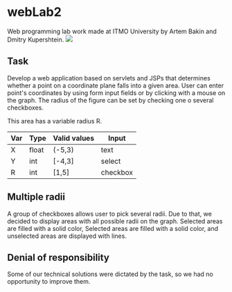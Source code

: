 # webLab2
Web programming lab work made at ITMO University by Artem Bakin and Dmitry Kupershtein.
![](https://user-images.githubusercontent.com/38016689/104229215-035c3b80-545d-11eb-8e63-f185ac091fa9.png)

## Task
Develop a web application based on servlets and JSPs that determines whether a point on a coordinate plane falls into a
given area. User can enter point's coordinates by using form input fields or by clicking with a mouse on the graph. The radius
of the figure can be set by checking one o several checkboxes.

This area has a variable radius R.

| Var | Type | Valid values | Input   |
| --- | ---- | ------------ | ------- |
| X   |float |(-5,3)        | text    |
| Y   |int   |[-4,3]        | select  |
| R   |int   |[1,5]         | checkbox|

## Multiple radii
A group of checkboxes allows user to pick several radii. Due to that, we decided to display areas
with all possible radii on the graph. Selected areas are filled with a solid color,  Selected areas are filled with a solid color, and unselected areas are displayed with lines.

## Denial of responsibility
Some of our technical solutions were dictated by the task, so we had no opportunity to improve them.